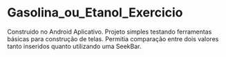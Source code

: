 # Gasolina_ou_Etanol_Exercicio
Construido no Android Aplicativo.
Projeto simples testando ferramentas básicas para construção de telas.
Permitia comparação entre dois valores tanto inseridos quanto utilizando uma SeekBar.
